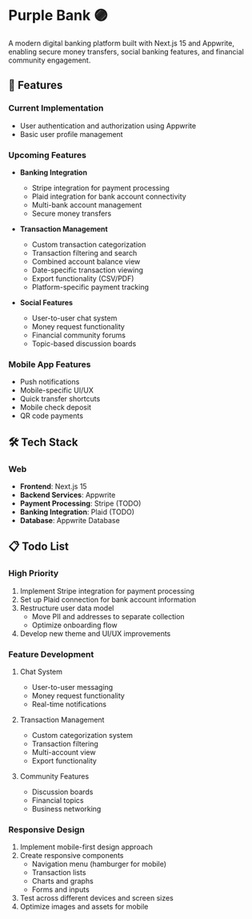 # Purple Bank 🟣

A modern digital banking platform built with Next.js 15 and Appwrite, enabling secure money transfers, social banking features, and financial community engagement.

## 🚀 Features

### Current Implementation
- User authentication and authorization using Appwrite
- Basic user profile management

### Upcoming Features
- **Banking Integration**
  - Stripe integration for payment processing
  - Plaid integration for bank account connectivity
  - Multi-bank account management
  - Secure money transfers

- **Transaction Management**
  - Custom transaction categorization
  - Transaction filtering and search
  - Combined account balance view
  - Date-specific transaction viewing
  - Export functionality (CSV/PDF)
  - Platform-specific payment tracking

- **Social Features**
  - User-to-user chat system
  - Money request functionality
  - Financial community forums
  - Topic-based discussion boards

### Mobile App Features
- Push notifications
- Mobile-specific UI/UX
- Quick transfer shortcuts
- Mobile check deposit
- QR code payments

## 🛠 Tech Stack

### Web
- **Frontend**: Next.js 15
- **Backend Services**: Appwrite
- **Payment Processing**: Stripe (TODO)
- **Banking Integration**: Plaid (TODO)
- **Database**: Appwrite Database

## 📋 Todo List

### High Priority
1. Implement Stripe integration for payment processing
2. Set up Plaid connection for bank account information
3. Restructure user data model
   - Move PII and addresses to separate collection
   - Optimize onboarding flow
4. Develop new theme and UI/UX improvements

### Feature Development
1. Chat System
   - User-to-user messaging
   - Money request functionality
   - Real-time notifications

2. Transaction Management
   - Custom categorization system
   - Transaction filtering
   - Multi-account view
   - Export functionality

3. Community Features
   - Discussion boards
   - Financial topics
   - Business networking

### Responsive Design
1. Implement mobile-first design approach
2. Create responsive components
   - Navigation menu (hamburger for mobile)
   - Transaction lists
   - Charts and graphs
   - Forms and inputs
3. Test across different devices and screen sizes
4. Optimize images and assets for mobile
